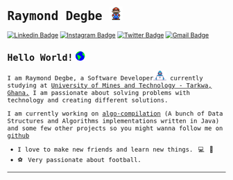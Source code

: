 # <samp> Raymond Degbe </samp><img src="./gif/mario_hello_big.gif" width="30px">

[![Linkedin Badge](https://img.shields.io/badge/LinkedIn-%230077B5.svg?&style=flat-square&logo=linkedin&logoColor=white&color=071A2C&link=https://www.linkedin.com/in/raymond-degbe-47b344215/)](https://www.linkedin.com/in/raymond-degbe-47b344215/)
[![Instagram Badge](https://img.shields.io/badge/Instagram-%23E4405F.svg?&style=flat-square&logo=instagram&logoColor=white&color=071A2C&link=https://www.instagram.com/r.degbe7)](https://www.instagram.com/r.degbe7/)
[![Twitter Badge](https://img.shields.io/badge/Twitter-%231877F2.svg?&style=flat-square&logo=twitter&logoColor=white&color=071A2C&link=https://twitter.com/r_degbe7)](https://twitter.com/r_degbe7)
[![Gmail Badge](https://img.shields.io/badge/Gmail-%231877F2.svg?&style=flat-square&logo=gmail&logoColor=white&color=071A2C&link=https://github.com/rdegbe)](rdegbe14@gmail.com)



## <samp>Hello World!</samp> <img src="./gif/earth.gif" width="22px">

<samp>I am Raymond Degbe,  a Software Developer<img src="./gif/developer.gif" width="30px"> currently studying at [University of Mines and Technology - Tarkwa, Ghana.](https://www.umat.edu.gh) I am passionate about solving problems with technology and creating different solutions.</samp>

<samp>I am currently working on [algo-compilation](https://github.com/rdegbe/algo-compilation) (A bunch of Data Structures and Algorithms implementations written in Java) and some few other projects so you might wanna follow me on [github](https://github.com/rdegbe) </samp>

* <samp>I love to make new friends and learn new things.</samp> &nbsp; 💻 &nbsp; 🚀
* ⚽ &nbsp; <samp>Very passionate about football.</samp>


---
